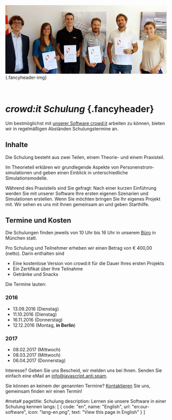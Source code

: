 ﻿![Glückliche Schulungsteilnehmer](/img/schulung-crowdit.jpg) {.fancyheader-img}
# *<br />crowd:it Schulung* {.fancyheader}

Um bestmöglichst mit [unserer Software crowd:it](unsere-software) arbeiten zu können, bieten wir in regelmäßigen Abständen Schulungstermine an. 


## Inhalte

Die Schulung besteht aus zwei Teilen, einem Theorie- und einem Praxisteil.

Im Theorieteil erklären wir grundlegende Aspekte von Personenstrom&shy;simulationen und geben einen Einblick in unterschiedliche Simulationsmodelle.

Während des Praxisteils sind Sie gefragt:
Nach einer kurzen Einführung werden Sie mit unserer Software Ihre ersten eigenen Szenarien und Simulationen erstellen.
Wenn Sie möchten bringen Sie Ihr eigenes Projekt mit.
Wir sehen es uns mit Ihnen gemeinsam an und geben Starthilfe.


## Termine und Kosten

Die Schulungen finden jeweils von 10 Uhr bis 16 Uhr in unserem [Büro](kontakt) in München statt. 

Pro Schulung und Teilnehmer erheben wir einen Betrag von € 400,00 (netto).
Darin enthalten sind

- Eine kostenlose Version von crowd:it für die Dauer Ihres ersten Projekts
- Ein Zertifikat über Ihre Teilnahme
- Getränke und Snacks

Die Termine lauten:

### 2016

* 13.09.2016 (Dienstag)
* 11.10.2016 (Dienstag)
* 16.11.2016 (Donnerstag)
* 12.12.2016 (Montag, **in Berlin**)

### 2017

* 08.02.2017 (Mittwoch)
* 08.03.2017 (Mittwoch)
* 06.04.2017 (Donnerstag)

Interesse? Geben Sie uns Bescheid, wir melden uns bei Ihnen.
Senden Sie einfach eine eMail an <span class="mailadresse" data-to="info">info@javascript.anti.spam</span>.

Sie können an keinem der genannten Termine? [Kontaktieren](kontakt) Sie uns, gemeinsam finden wir einen Termin!





#meta#
pagetitle: Schulung
description: Lernen sie unsere Software in einer Schulung kennen
langs: [
    { code: "en", name: "English", url: "en:our-software", icon: "lang-en.png", text: "View this page in English" }
]
